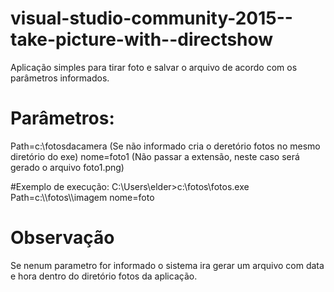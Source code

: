 # visual-studio-community-2015--take-picture-with--directshow
Aplicação simples para tirar foto e salvar o arquivo de acordo com os parâmetros informados.

# Parâmetros:
Path=c:\\fotosdacamera (Se não informado cria o deretório fotos no mesmo diretório do exe)
nome=foto1  (Não passar a extensão, neste caso será gerado o arquivo foto1.png)

#Exemplo de execução:
C:\Users\elder>c:\fotos\fotos.exe Path=c:\\\fotos\\\imagem  nome=foto

# Observação 
Se nenum parametro for informado o sistema ira gerar um arquivo com data e hora dentro do diretório fotos da aplicação.

